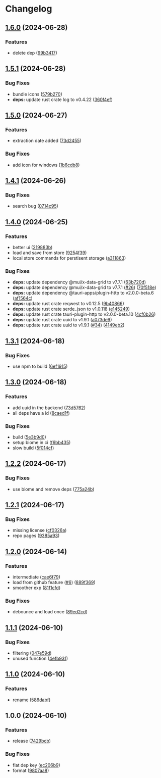 # Changelog

## [1.6.0](https://github.com/LunchTimeCode/dreamy/compare/v1.5.1...v1.6.0) (2024-06-28)


### Features

* delete dep ([99b3417](https://github.com/LunchTimeCode/dreamy/commit/99b3417eb0aaafda9b89cc955fbd16f47652eb4c))

## [1.5.1](https://github.com/LunchTimeCode/dreamy/compare/v1.5.0...v1.5.1) (2024-06-28)


### Bug Fixes

* bundle icons ([579b270](https://github.com/LunchTimeCode/dreamy/commit/579b270d6e6176b56813c15213c24c90c996fe39))
* **deps:** update rust crate log to v0.4.22 ([360f4ef](https://github.com/LunchTimeCode/dreamy/commit/360f4efc0ac8915027f0149f363fb958632fa205))

## [1.5.0](https://github.com/LunchTimeCode/dreamy/compare/v1.4.1...v1.5.0) (2024-06-27)


### Features

* extraction date added ([73d2455](https://github.com/LunchTimeCode/dreamy/commit/73d24550b96b551eebfc4af3323effeec086f759))


### Bug Fixes

* add icon for windows ([1b6cdb8](https://github.com/LunchTimeCode/dreamy/commit/1b6cdb84321b4ad4ef39951af4b9042a97a1c627))

## [1.4.1](https://github.com/LunchTimeCode/dreamy/compare/v1.4.0...v1.4.1) (2024-06-26)


### Bug Fixes

* search bug ([0714c95](https://github.com/LunchTimeCode/dreamy/commit/0714c95b633c01b00aa7e4b625a97abe55bfd11c))

## [1.4.0](https://github.com/LunchTimeCode/dreamy/compare/v1.3.1...v1.4.0) (2024-06-25)


### Features

* better ui ([219883b](https://github.com/LunchTimeCode/dreamy/commit/219883bc5aeb7ab012dcb56ebb240b15c4176caa))
* load and save from store ([9254f39](https://github.com/LunchTimeCode/dreamy/commit/9254f3940c8d319dcf13289a0d30cd39ef6230f2))
* local store commands for perstisent storage ([a311863](https://github.com/LunchTimeCode/dreamy/commit/a311863e48dabbe561067d981e2b1660992e6553))


### Bug Fixes

* **deps:** update dependency @mui/x-data-grid to v7.7.1 ([63b720d](https://github.com/LunchTimeCode/dreamy/commit/63b720dafaceab6eef27baa60a564be86285a0eb))
* **deps:** update dependency @mui/x-data-grid to v7.7.1 ([#26](https://github.com/LunchTimeCode/dreamy/issues/26)) ([70f518e](https://github.com/LunchTimeCode/dreamy/commit/70f518e705d2b2dc207999cc18cb6a871d8635c8))
* **deps:** update dependency @tauri-apps/plugin-http to v2.0.0-beta.6 ([af1564c](https://github.com/LunchTimeCode/dreamy/commit/af1564c3833e60287f2949d24d59e57fd3866171))
* **deps:** update rust crate reqwest to v0.12.5 ([9b40866](https://github.com/LunchTimeCode/dreamy/commit/9b4086649b18308ccfa0ed6a4f1bbda7a4e45173))
* **deps:** update rust crate serde_json to v1.0.118 ([e145249](https://github.com/LunchTimeCode/dreamy/commit/e1452491999cf3cd7c99fd8fa171ebb3e97761c6))
* **deps:** update rust crate tauri-plugin-http to v2.0.0-beta.10 ([4cf0b26](https://github.com/LunchTimeCode/dreamy/commit/4cf0b264d5544041ffeed684175ba20e9ce15c7a))
* **deps:** update rust crate uuid to v1.9.1 ([a073de9](https://github.com/LunchTimeCode/dreamy/commit/a073de92dd350acc79acd26bfb6d2df35aaba51d))
* **deps:** update rust crate uuid to v1.9.1 ([#34](https://github.com/LunchTimeCode/dreamy/issues/34)) ([4149eb2](https://github.com/LunchTimeCode/dreamy/commit/4149eb2fb1fb3f7d6dd512050678728493d2e3af))

## [1.3.1](https://github.com/LunchTimeCode/dreamy/compare/v1.3.0...v1.3.1) (2024-06-18)


### Bug Fixes

* use npm to build ([6ef1915](https://github.com/LunchTimeCode/dreamy/commit/6ef1915d3c77ac1248467db6f79548dae5c96041))

## [1.3.0](https://github.com/LunchTimeCode/dreamy/compare/v1.2.2...v1.3.0) (2024-06-18)


### Features

* add uuid in the backend ([73d5762](https://github.com/LunchTimeCode/dreamy/commit/73d5762c1361f02105c33b7bab15f06df48b2749))
* all deps have a id ([8caed1f](https://github.com/LunchTimeCode/dreamy/commit/8caed1f6b18ef2d01af06a1d42d620c90cdaf0b0))


### Bug Fixes

* build ([5e3b9d0](https://github.com/LunchTimeCode/dreamy/commit/5e3b9d044112d0c6ab42bc9a0c757966e61de7ed))
* setup biome in ci ([f6bb435](https://github.com/LunchTimeCode/dreamy/commit/f6bb435af6b2f193dd36e50f672a76354bdce0a4))
* slow build ([5f014cf](https://github.com/LunchTimeCode/dreamy/commit/5f014cfa0a9adce902328d795c3a9c0ceb84aa5a))

## [1.2.2](https://github.com/LunchTimeCode/dreamy/compare/v1.2.1...v1.2.2) (2024-06-17)


### Bug Fixes

* use biome and remove deps ([775a24b](https://github.com/LunchTimeCode/dreamy/commit/775a24b4dc85ea5f5ee16a0319787e31ce18a134))

## [1.2.1](https://github.com/LunchTimeCode/dreamy/compare/v1.2.0...v1.2.1) (2024-06-17)


### Bug Fixes

* missing license ([cf0326a](https://github.com/LunchTimeCode/dreamy/commit/cf0326ab021bbeaf3eae6679f0f734cc9a1b6ff0))
* repo pages ([9385a93](https://github.com/LunchTimeCode/dreamy/commit/9385a936f0c03ef3b18cb962b7817adf854f46dd))

## [1.2.0](https://github.com/LunchTimeCode/dreamy/compare/v1.1.1...v1.2.0) (2024-06-14)


### Features

* intermediate ([cae6f79](https://github.com/LunchTimeCode/dreamy/commit/cae6f7949a2572f3f99de870ee6ccfa139d8a5dc))
* load from github feature ([#6](https://github.com/LunchTimeCode/dreamy/issues/6)) ([889f369](https://github.com/LunchTimeCode/dreamy/commit/889f3693d89db6f07ae785d5191964112b35bcef))
* smoother exp ([81f1cfd](https://github.com/LunchTimeCode/dreamy/commit/81f1cfd96dccecfcf41869a845826d0475a25f37))


### Bug Fixes

* debounce and load once ([89ed2cd](https://github.com/LunchTimeCode/dreamy/commit/89ed2cd3cc6735a82a9627c30efb0ed3b7870e46))

## [1.1.1](https://github.com/LunchTimeCode/dreamy/compare/v1.1.0...v1.1.1) (2024-06-10)


### Bug Fixes

* filtering ([047e59d](https://github.com/LunchTimeCode/dreamy/commit/047e59d35912f25ece535ec523e77c37edd7345e))
* unused function ([4efb931](https://github.com/LunchTimeCode/dreamy/commit/4efb931007968ed2ed65909842c33359019161f3))

## [1.1.0](https://github.com/LunchTimeCode/dreamy/compare/v1.0.0...v1.1.0) (2024-06-10)


### Features

* rename ([586dabf](https://github.com/LunchTimeCode/dreamy/commit/586dabff2aeefee4bff7adc740bcef48c7ed7663))

## 1.0.0 (2024-06-10)


### Features

* release ([7429bcb](https://github.com/LunchTimeCode/dreamy/commit/7429bcb664c347232dac4426255a000785d46a21))


### Bug Fixes

* flat dep key ([ec206b9](https://github.com/LunchTimeCode/dreamy/commit/ec206b9d1ad95733eddd584c5d13c3bdf1d94ebd))
* format ([9807aa8](https://github.com/LunchTimeCode/dreamy/commit/9807aa882fcff11f08c249324037c47194e20cb3))
